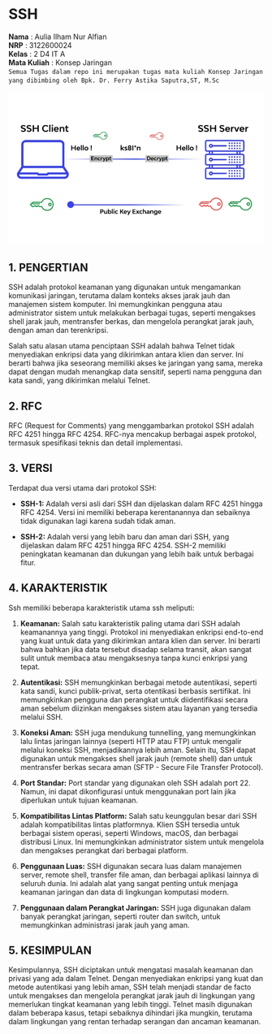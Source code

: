 # SSH
**Nama** : Aulia Ilham Nur Alfian </br>
**NRP** : 3122600024 </br>
**Kelas** : 2 D4 IT A </br>
**Mata Kuliah** : Konsep Jaringan </br>
`Semua Tugas dalam repo ini merupakan tugas mata kuliah Konsep Jaringan yang dibimbing oleh Bpk. Dr. Ferry Astika Saputra,ST, M.Sc`
<div align="center">
<img src="assets/ssh.png">
</div>

## 1. PENGERTIAN

SSH adalah protokol keamanan yang digunakan untuk mengamankan komunikasi jaringan, terutama dalam konteks akses jarak jauh dan manajemen sistem komputer. Ini memungkinkan pengguna atau administrator sistem untuk melakukan berbagai tugas, seperti mengakses shell jarak jauh, mentransfer berkas, dan mengelola perangkat jarak jauh, dengan aman dan terenkripsi.

Salah satu alasan utama penciptaan SSH adalah bahwa Telnet tidak menyediakan enkripsi data yang dikirimkan antara klien dan server. Ini berarti bahwa jika seseorang memiliki akses ke jaringan yang sama, mereka dapat dengan mudah menangkap data sensitif, seperti nama pengguna dan kata sandi, yang dikirimkan melalui Telnet.

## 2. RFC

RFC (Request for Comments) yang menggambarkan protokol SSH adalah RFC 4251 hingga RFC 4254. RFC-nya mencakup berbagai aspek protokol, termasuk spesifikasi teknis dan detail implementasi.

## 3. VERSI

Terdapat dua versi utama dari protokol SSH:

* **SSH-1:** Adalah versi asli dari SSH dan dijelaskan dalam RFC 4251 hingga RFC 4254. Versi ini memiliki beberapa kerentanannya dan sebaiknya tidak digunakan lagi karena sudah tidak aman.
  
* **SSH-2:** Adalah versi yang lebih baru dan aman dari SSH, yang dijelaskan dalam RFC 4251 hingga RFC 4254. SSH-2 memiliki peningkatan keamanan dan dukungan yang lebih baik untuk berbagai fitur.

## 4. KARAKTERISTIK

Ssh memiliki beberapa karakteristik utama ssh meliputi:

1. **Keamanan:** Salah satu karakteristik paling utama dari SSH adalah keamanannya yang tinggi. Protokol ini menyediakan enkripsi end-to-end yang kuat untuk data yang dikirimkan antara klien dan server. Ini berarti bahwa bahkan jika data tersebut disadap selama transit, akan sangat sulit untuk membaca atau mengaksesnya tanpa kunci enkripsi yang tepat.

2. **Autentikasi:** SSH memungkinkan berbagai metode autentikasi, seperti kata sandi, kunci publik-privat, serta otentikasi berbasis sertifikat. Ini memungkinkan pengguna dan perangkat untuk diidentifikasi secara aman sebelum diizinkan mengakses sistem atau layanan yang tersedia melalui SSH.

3. **Koneksi Aman:** SSH juga mendukung tunnelling, yang memungkinkan lalu lintas jaringan lainnya (seperti HTTP atau FTP) untuk mengalir melalui koneksi SSH, menjadikannya lebih aman. Selain itu, SSH dapat digunakan untuk mengakses shell jarak jauh (remote shell) dan untuk mentransfer berkas secara aman (SFTP - Secure File Transfer Protocol).

4. **Port Standar:** Port standar yang digunakan oleh SSH adalah port 22. Namun, ini dapat dikonfigurasi untuk menggunakan port lain jika diperlukan untuk tujuan keamanan.
   
5. **Kompatibilitas Lintas Platform:** Salah satu keunggulan besar dari SSH adalah kompatibilitas lintas platformnya. Klien SSH tersedia untuk berbagai sistem operasi, seperti Windows, macOS, dan berbagai distribusi Linux. Ini memungkinkan administrator sistem untuk mengelola dan mengakses perangkat dari berbagai platform.

6. **Penggunaan Luas:** SSH digunakan secara luas dalam manajemen server, remote shell, transfer file aman, dan berbagai aplikasi lainnya di seluruh dunia. Ini adalah alat yang sangat penting untuk menjaga keamanan jaringan dan data di lingkungan komputasi modern.

7. **Penggunaan dalam Perangkat Jaringan:** SSH juga digunakan dalam banyak perangkat jaringan, seperti router dan switch, untuk memungkinkan administrasi jarak jauh yang aman.

## 5. KESIMPULAN

Kesimpulannya, SSH diciptakan untuk mengatasi masalah keamanan dan privasi yang ada dalam Telnet. Dengan menyediakan enkripsi yang kuat dan metode autentikasi yang lebih aman, SSH telah menjadi standar de facto untuk mengakses dan mengelola perangkat jarak jauh di lingkungan yang memerlukan tingkat keamanan yang lebih tinggi. Telnet masih digunakan dalam beberapa kasus, tetapi sebaiknya dihindari jika mungkin, terutama dalam lingkungan yang rentan terhadap serangan dan ancaman keamanan.

